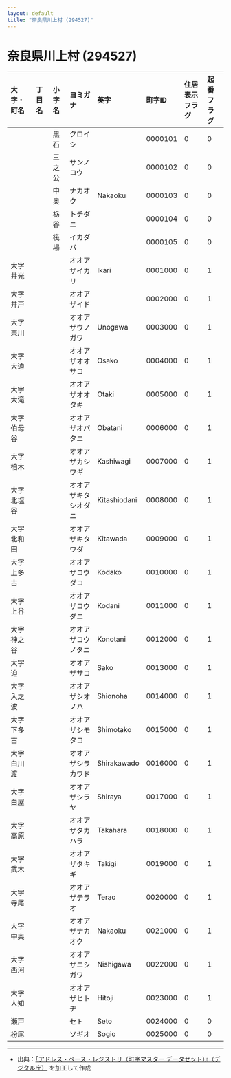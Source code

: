 ```yaml
---
layout: default
title: "奈良県川上村 (294527)"
---
```


# 奈良県川上村 (294527)

| 大字・町名 | 丁目名 | 小字名 | ヨミガナ | 英字 | 町字ID | 住居表示フラグ | 起番フラグ |
|:---|:---|:---|:---|:---|:---|:---|:---|
|  |  | 黒石 | クロイシ |  | 0000101 | 0 | 0 |
|  |  | 三之公 | サンノコウ |  | 0000102 | 0 | 0 |
|  |  | 中奥 | ナカオク | Nakaoku | 0000103 | 0 | 0 |
|  |  | 栃谷 | トチダニ |  | 0000104 | 0 | 0 |
|  |  | 筏場 | イカダバ |  | 0000105 | 0 | 0 |
| 大字井光 |  |  | オオアザイカリ | Ikari | 0001000 | 0 | 1 |
| 大字井戸 |  |  | オオアザイド |  | 0002000 | 0 | 1 |
| 大字東川 |  |  | オオアザウノガワ | Unogawa | 0003000 | 0 | 1 |
| 大字大迫 |  |  | オオアザオオサコ | Osako | 0004000 | 0 | 1 |
| 大字大滝 |  |  | オオアザオオタキ | Otaki | 0005000 | 0 | 1 |
| 大字伯母谷 |  |  | オオアザオバタニ | Obatani | 0006000 | 0 | 1 |
| 大字柏木 |  |  | オオアザカシワギ | Kashiwagi | 0007000 | 0 | 1 |
| 大字北塩谷 |  |  | オオアザキタシオダニ | Kitashiodani | 0008000 | 0 | 1 |
| 大字北和田 |  |  | オオアザキタワダ | Kitawada | 0009000 | 0 | 1 |
| 大字上多古 |  |  | オオアザコウダコ | Kodako | 0010000 | 0 | 1 |
| 大字上谷 |  |  | オオアザコウダニ | Kodani | 0011000 | 0 | 1 |
| 大字神之谷 |  |  | オオアザコウノタニ | Konotani | 0012000 | 0 | 1 |
| 大字迫 |  |  | オオアザサコ | Sako | 0013000 | 0 | 1 |
| 大字入之波 |  |  | オオアザシオノハ | Shionoha | 0014000 | 0 | 1 |
| 大字下多古 |  |  | オオアザシモタコ | Shimotako | 0015000 | 0 | 1 |
| 大字白川渡 |  |  | オオアザシラカワド | Shirakawado | 0016000 | 0 | 1 |
| 大字白屋 |  |  | オオアザシラヤ | Shiraya | 0017000 | 0 | 1 |
| 大字高原 |  |  | オオアザタカハラ | Takahara | 0018000 | 0 | 1 |
| 大字武木 |  |  | オオアザタキギ | Takigi | 0019000 | 0 | 1 |
| 大字寺尾 |  |  | オオアザテラオ | Terao | 0020000 | 0 | 1 |
| 大字中奥 |  |  | オオアザナカオク | Nakaoku | 0021000 | 0 | 1 |
| 大字西河 |  |  | オオアザニシガワ | Nishigawa | 0022000 | 0 | 1 |
| 大字人知 |  |  | オオアザヒトヂ | Hitoji | 0023000 | 0 | 1 |
| 瀬戸 |  |  | セト | Seto | 0024000 | 0 | 0 |
| 枌尾 |  |  | ソギオ | Sogio | 0025000 | 0 | 0 |

---

- 出典：[「アドレス・ベース・レジストリ（町字マスター データセット）』（デジタル庁）](https://www.digital.go.jp/policies/base_registry_address/) を加工して作成